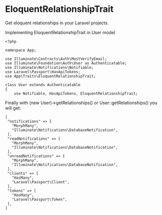 # EloquentRelationshipTrait

Get eloquent relationships in your Laravel projects.

Implementing EloquentRelationshipTrait in User model
```
<?php

namespace App;

use Illuminate\Contracts\Auth\MustVerifyEmail;
use Illuminate\Foundation\Auth\User as Authenticatable;
use Illuminate\Notifications\Notifiable;
use Laravel\Passport\HasApiTokens;
use App\Traits\EloquentRelationshipTrait;

class User extends Authenticatable
{
    use Notifiable, HasApiTokens, EloquentRelationshipTrait;
```

Finally with (new User)->getRelationships() or User::getRelationships() you will get:

```
[
 "notifications" => [
   "MorphMany",
   "Illuminate\Notifications\DatabaseNotification",
 ],
 "readNotifications" => [
   "MorphMany",
   "Illuminate\Notifications\DatabaseNotification",
 ],
 "unreadNotifications" => [
   "MorphMany",
   "Illuminate\Notifications\DatabaseNotification",
 ],
 "clients" => [
   "HasMany",
   "Laravel\Passport\Client",
 ],
 "tokens" => [
   "HasMany",
   "Laravel\Passport\Token",
 ],
]
```
